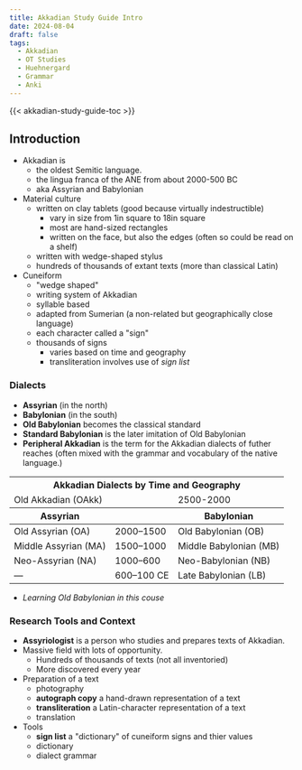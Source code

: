 ```yaml
---
title: Akkadian Study Guide Intro
date: 2024-08-04
draft: false
tags:
  - Akkadian
  - OT Studies
  - Huehnergard
  - Grammar
  - Anki
---
```


{{< akkadian-study-guide-toc >}}


<print-section>

## Introduction

- Akkadian is 
    - the oldest Semitic language.
    - the lingua franca of the ANE from about 2000-500 BC
    - aka Assyrian and Babylonian
- Material culture
    - written on clay tablets (good because virtually indestructible)
        - vary in size from 1in square to 18in square
        - most are hand-sized rectangles
        - written on the face, but also the edges (often so could be read on a shelf)
    - written with wedge-shaped stylus
    - hundreds of thousands of extant texts (more than classical Latin)
- Cuneiform
    - "wedge shaped"
    - writing system of Akkadian
    - syllable based
    - adapted from Sumerian (a non-related but geographically close language)
    - each character called a "sign"
    - thousands of signs
        - varies based on time and geography
        - transliteration involves use of *sign list*

### Dialects
- **Assyrian** (in the north)
- **Babylonian** (in the south)
- **Old Babylonian** becomes the classical standard
- **Standard Babylonian** is the later imitation of Old Babylonian
- **Peripheral Akkadian** is the term for the Akkadian dialects of futher reaches (often mixed with the grammar and vocabulary of the native language.)

<print-section>

<table>
    <thead>
      <tr> 
        <th colspan=3>Akkadian Dialects by Time and Geography</th>
      </tr>
      <tr>
          <td colspan=2>Old Akkadian (OAkk)</td>
          <td>2500-2000</td>
      </tr>
        <tr>
          <th>Assyrian</th>
          <th></th>
          <th>Babylonian</th>
        </tr>
      </thead>
      <tbody>
        <tr>
            <td>Old Assyrian (OA)</td>
            <td>2000–1500</td>
            <td>Old Babylonian (OB)</td>
        </tr>
        <tr>
            <td>Middle Assyrian (MA)</td>
            <td>1500–1000</td>
            <td>Middle Babylonian (MB)</td>
        </tr>
        <tr>
            <td>Neo-Assyrian (NA)</td>
            <td>1000–600</td>
            <td>Neo-Babylonian (NB)</td>
        </tr>
        <tr>
            <td>—</td>
            <td>600–100 CE</td>
            <td>Late Babylonian (LB)</td>
        </tr>
    </tbody>
</table>
</print-section>

- *Learning Old Babylonian in this couse*

### Research Tools and Context

- **Assyriologist** is a person who studies and prepares texts of Akkadian.
- Massive field with lots of opportunity.
    - Hundreds of thousands of texts (not all inventoried)
    - More discovered every year
- Preparation of a text
    - photography
    - **autograph copy** a hand-drawn representation of a text
    - **transliteration** a Latin-character representation of a text
    - translation
- Tools
    - **sign list** a "dictionary" of cuneiform signs and thier values
    - dictionary
    - dialect grammar

</print-section>



